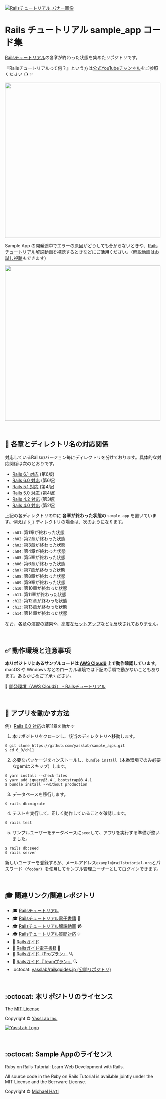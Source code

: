 [![Railsチュートリアル_バナー画像](http://yasslab.jp/img/header-railstutorial.png)](https://railstutorial.jp/)

# Rails チュートリアル sample_app コード集

[Railsチュートリアル](https://railstutorial.jp/)の各章が終わった状態を集めたリポジトリです。   

『Railsチュートリアルって何？』という方は[公式YouTubeチャンネル](https://www.youtube.com/channel/UCgSPCgA1ksSPKg1Jp99EEFw)をご参照ください :tv: :sparkles: 

<a href="https://www.youtube.com/channel/UCgSPCgA1ksSPKg1Jp99EEFw"><img src="https://i.gyazo.com/b1438c5a2a9174c7c9c0714287a72761.jpg" width="500px"></a>

Sample App の開発途中でエラーの原因がどうしても分からないときや、[Railsチュートリアル解説動画](https://railstutorial.jp/screencast)を視聴するときなどにご活用ください。（解説動画は[お試し視聴](https://railstutorial.jp/trial)もできます）

<a href="https://railstutorial.jp/trial"><img src="https://i.gyazo.com/aa8aab4e0428dee5ae91d236dcba5e8b.png" width="500px"></a>

<br>

## :open_file_folder: 各章とディレクトリ名の対応関係

対応しているRailsのバージョン毎にディレクトリを分けております。具体的な対応関係は次のとおりです。

- [Rails 6.1 対応](https://github.com/yasslab/sample_apps/tree/main/6_1) (第6版)
- [Rails 6.0 対応](https://github.com/yasslab/sample_apps/tree/main/6_0) (第6版)
- [Rails 5.1 対応](https://github.com/yasslab/sample_apps/tree/main/5_1) (第4版)
- [Rails 5.0 対応](https://github.com/yasslab/sample_apps/tree/main/5_0) (第4版)
- [Rails 4.2 対応](https://github.com/yasslab/sample_apps/tree/main/4_2) (第3版)
- [Rails 4.0 対応](https://github.com/yasslab/sample_apps/tree/main/4_0) (第2版)

上記の各ディレクトリの中に **各章が終わった状態の** `sample_app` を置いています。例えば `6_1` ディレクトリの場合は、次のようになります。

- `ch01`: 第1章が終わった状態
- `ch02`: 第2章が終わった状態
- `ch03`: 第3章が終わった状態
- `ch04`: 第4章が終わった状態
- `ch05`: 第5章が終わった状態
- `ch06`: 第6章が終わった状態
- `ch07`: 第7章が終わった状態
- `ch08`: 第8章が終わった状態
- `ch09`: 第9章が終わった状態
- `ch10`: 第10章が終わった状態
- `ch11`: 第11章が終わった状態
- `ch12`: 第12章が終わった状態
- `ch13`: 第13章が終わった状態
- `ch14`: 第14章が終わった状態

なお、各章の[演習](https://railstutorial.jp/chapters/beginning#sec-exercises_rails_server)の結果や、[高度なセットアップ](https://railstutorial.jp/chapters/static_pages#sec-advanced_testing_setup)などは反映されておりません。

<br>

## :white_check_mark: 動作環境と注意事項
**本リポジトリにあるサンプルコードは [AWS Cloud9](https://aws.amazon.com/jp/cloud9/) 上で動作確認しています。** macOS や Windows などのローカル環境では下記の手順で動かないこともあります。あらかじめご了承ください。

:scroll: [開発環境（AWS Cloud9） - Railsチュートリアル](https://railstutorial.jp/chapters/beginning#sec-development_environment)

<br>

## :wrench: アプリを動かす方法
例）[Rails 6.0 対応](#open_file_folder-各章とディレクトリ名の対応関係)の第11章を動かす
1. 本リポジトリをクローンし、該当のディレクトリへ移動します。
```
$ git clone https://github.com/yasslab/sample_apps.git
$ cd 6_0/ch11
```
2. 必要なパッケージをインストールし、`bundle install`（本番環境でのみ必要なgemはスキップ）します。
```
$ yarn install --check-files
$ yarn add jquery@3.4.1 bootstrap@3.4.1
$ bundle install --without production
```
3. データベースを移行します。
```
$ rails db:migrate
```
4. テストを実行して、正しく動作していることを確認します。
```
$ rails test
```
5. サンプルユーザーをデータベースに`seed`して、アプリを実行する準備が整いました。
```
$ rails db:seed
$ rails server
```
新しいユーザーを登録するか、メールアドレス`example@railstutorial.org`とパスワード（`foobar`）を使用してサンプル管理ユーザーとしてログインできます。

<br>

## :mortar_board: 関連リンク/関連レポジトリ

- 🎓 [Railsチュートリアル](https://railstutorial.jp)
- 🎓 [Railsチュートリアル電子書籍](https://railstutorial.jp/ebook) 📖
- 🎓 [Railsチュートリアル解説動画](https://railstutorial.jp/screencast) 📹
- 🎓 [Railsチュートリアル質問対応](https://railstutorial.jp/#learn-by) 💡
- 📕 [Railsガイド](https://railsguides.jp)
- 📕 [Railsガイド電子書籍](https://railsguides.jp/ebook) 📖
- 📕 [Railsガイド『Proプラン』](https://railsguides.jp/pro) 🔍
- 📕 [Railsガイド『Teamプラン』](https://railsguides.jp/pro) 🔍
- :octocat: [yasslab/railsguides.jp (公開リポジトリ)](https://github.com/yasslab/railsguides.jp)

<br>

## :octocat: 本リポジトリのライセンス

The [MIT License](https://ja.wikipedia.org/wiki/MIT_License)

Copyright &copy; [YassLab Inc.](https://yasslab.jp)

[![YassLab Logo](https://yasslab.jp/img/logos/800x200.png)](https://yasslab.jp)

<br>

## :octocat: Sample Appのライセンス

Ruby on Rails Tutorial: Learn Web Development with Rails.

All source code in the Ruby on Rails Tutorial is available jointly under the MIT License and the Beerware License.

Copyright &copy; [Michael Hartl](https://www.michaelhartl.com/)

